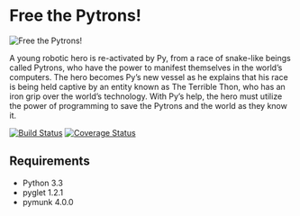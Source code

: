 Free the Pytrons!
=================

![Free the Pytrons!](https://raw.githubusercontent.com/ProjectPytron/FreeThePytrons/master/pytron/game/res/image/hero/hero.png)

A young robotic hero is re-activated by Py, from a race of snake-like beings called Pytrons, who have the power to manifest themselves in the world’s computers. The hero becomes Py’s new vessel as he explains that his race is being held captive by an entity known as The Terrible Thon, who has an iron grip over the world’s technology. With Py’s help, the hero must utilize the power of programming to save the Pytrons and the world as they know it.

[![Build Status](https://img.shields.io/travis/ProjectPytron/FreeThePytrons.svg)](https://travis-ci.org/ProjectPytron/FreeThePytrons) [![Coverage Status](https://img.shields.io/coveralls/ProjectPytron/FreeThePytrons.svg)](https://coveralls.io/r/ProjectPytron/FreeThePytrons)


Requirements
------------

- Python 3.3
- pyglet 1.2.1
- pymunk 4.0.0

